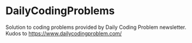 # DailyCodingProblems
Solution to coding problems provided by Daily Coding Problem newsletter. Kudos to https://www.dailycodingproblem.com/ 
